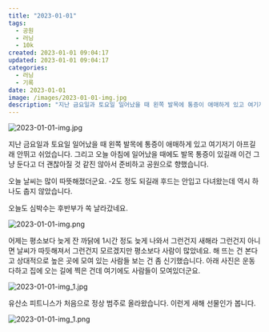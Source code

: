 ```yaml
---
title: "2023-01-01"
tags:
  - 공원
  - 러닝
  - 10k
created: 2023-01-01 09:04:17
updated: 2023-01-01 09:04:17
categories:
  - 러닝
  - 기록
date: 2023-01-01
image: /images/2023-01-01-img.jpg
description: "지난 금요일과 토요일 일어났을 때 왼쪽 발목에 통증이 애매하게 있고 여기저기 아프길래 안뛰고 쉬었습니다. 그리고 오늘 아침에 일어났을 때에도 발목 통증이 있길래 이건 그냥 둔다고 더 괜찮아질 것 같진 않아서 준비하고 공원으로 향했습니다. 오늘 날씨는 많이 따뜻해졌더군요. -2도 정도 되"
---
```


![2023-01-01-img.jpg](/images/2023-01-01-img.jpg)
 
 

지난 금요일과 토요일 일어났을 때 왼쪽 발목에 통증이 애매하게 있고 여기저기 아프길래 안뛰고 쉬었습니다. 그리고 오늘 아침에 일어났을 때에도 발목 통증이 있길래 이건 그냥 둔다고 더 괜찮아질 것 같진 않아서 준비하고 공원으로 향했습니다.

오늘 날씨는 많이 따뜻해졌더군요. -2도 정도 되길래 후드는 안입고 다녀왔는데 역시 하나도 춥지 않았습니다.

오늘도 심박수는 후반부가 쏙 날라갔네요.

 
 ![2023-01-01-img.png](/images/2023-01-01-img.png)
 
 

어제는 평소보다 늦게 잔 까닭에 1시간 정도 늦게 나와서 그런건지 새해라 그런건지 아니면 날씨가 따듯해져서 그런건지 모르겠지만 평소보다 사람이 많았네요. 해 뜨는 건 본다고 상대적으로 높은 곳에 모여 있는 사람들 보는 건 좀 신기했습니다. 아래 사진은 운동 다하고 집에 오는 길에 찍은 건데 여기에도 사람들이 모여있더군요.

 
 ![2023-01-01-img_1.jpg](/images/2023-01-01-img_1.jpg)
 
 

유산소 피트니스가 처음으로 정상 범주로 올라왔습니다. 이런게 새해 선물인가 봅니다.

 
 ![2023-01-01-img_1.png](/images/2023-01-01-img_1.png)
